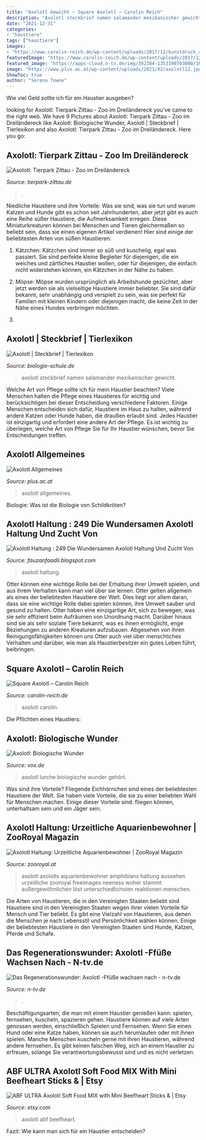```yaml
---
title: "Axolotl Gewicht ~ Square Axolotl – Carolin Reich"
description: "Axolotl steckbrief namen salamander mexikanischer gewicht"
date: "2021-12-31"
categories:
- "haustiere"
tags: ["haustiere"]
images:
- "https://www.carolin-reich.de/wp-content/uploads/2017/12/kunstdruck_axolotl-500x500.jpg"
featuredImage: "https://www.carolin-reich.de/wp-content/uploads/2017/12/kunstdruck_axolotl-500x500.jpg"
featured_image: "https://apps-cloud.n-tv.de/img/392384-1353190703000/16-9/750/axolotl.jpg"
image: "https://www.plus.ac.at/wp-content/uploads/2021/02/axolotl12.jpg"
ShowToc: true
author: "Serena Towne"
---
```



Wie viel Geld sollte ich für ein Haustier ausgeben?

	

		
looking for Axolotl: Tierpark Zittau - Zoo im Dreiländereck you've came to the right web. We have 9 Pictures about Axolotl: Tierpark Zittau - Zoo im Dreiländereck like Axolotl: Biologische Wunder, Axolotl | Steckbrief | Tierlexikon and also Axolotl: Tierpark Zittau - Zoo im Dreiländereck. Here you go:
		
    
## Axolotl: Tierpark Zittau - Zoo Im Dreiländereck

<img loading=lazy src="https://tierpark-zittau.de/fileadmin/_processed_/d/1/csm_Axolotl-in-typischer-Wildfaerbung_dbe1acc31c.jpg" onerror="this.onerror=null;this.src='https://tse3.mm.bing.net/th?id=OIP.n2YM2UAj8wj_zz7CCZMHIAAAAA&amp;pid=15.1';" alt="Axolotl: Tierpark Zittau - Zoo im Dreiländereck">

_Source: tierpark-zittau.de_

>. 

	

Niedliche Haustiere und ihre Vorteile: Was sie sind, was sie tun und warum
Katzen und Hunde gibt es schon seit Jahrhunderten, aber jetzt gibt es auch eine Reihe süßer Haustiere, die Aufmerksamkeit erregen. Diese Miniaturkreaturen können bei Menschen und Tieren gleichermaßen so beliebt sein, dass sie einen eigenen Artikel verdienen! Hier sind einige der beliebtesten Arten von süßen Haustieren:
1. Kätzchen: Kätzchen sind immer so süß und kuschelig, egal was passiert. Sie sind perfekte kleine Begleiter für diejenigen, die ein weiches und zärtliches Haustier wollen, oder für diejenigen, die einfach nicht widerstehen können, ein Kätzchen in der Nähe zu haben.

2. Möpse: Möpse wurden ursprünglich als Arbeitshunde gezüchtet, aber jetzt werden sie als vielseitige Haustiere immer beliebter. Sie sind dafür bekannt, sehr unabhängig und verspielt zu sein, was sie perfekt für Familien mit kleinen Kindern oder diejenigen macht, die keine Zeit in der Nähe eines Hundes verbringen möchten.

3.

    
## Axolotl | Steckbrief | Tierlexikon

<img loading=lazy src="http://www.biologie-schule.de/img/axolotl-steckbrief.gif" onerror="this.onerror=null;this.src='https://tse2.mm.bing.net/th?id=OIP.HFv92PBNC2mpwm6JJNlwrQHaID&amp;pid=15.1';" alt="Axolotl | Steckbrief | Tierlexikon">

_Source: biologie-schule.de_

>axolotl steckbrief namen salamander mexikanischer gewicht. 

	

Welche Art von Pflege sollte ich für mein Haustier beachten?
Viele Menschen halten die Pflege eines Haustieres für wichtig und berücksichtigen bei dieser Entscheidung verschiedene Faktoren. Einige Menschen entscheiden sich dafür, Haustiere im Haus zu halten, während andere Katzen oder Hunde haben, die draußen erlaubt sind. Jedes Haustier ist einzigartig und erfordert eine andere Art der Pflege. Es ist wichtig zu überlegen, welche Art von Pflege Sie für Ihr Haustier wünschen, bevor Sie Entscheidungen treffen.

    
## Axolotl Allgemeines

<img loading=lazy src="https://www.plus.ac.at/wp-content/uploads/2021/02/axolotl12.jpg" onerror="this.onerror=null;this.src='https://tse3.mm.bing.net/th?id=OIP.E0R3B0TX_LG6mflA7JtadAAAAA&amp;pid=15.1';" alt="Axolotl Allgemeines">

_Source: plus.ac.at_

>axolotl allgemeines. 

	

Biologie: Was ist die Biologie von Schildkröten?

    
## Axolotl Haltung : 249 Die Wundersamen Axolotl Haltung Und Zucht Von

<img loading=lazy src="https://lh6.googleusercontent.com/proxy/ipVO8Yioe3vhoK2QEFxtsF_pPotsaXppxzaqlAp2xJhzydW22RzgTlowJDPs6oKzWP9yd4b90j0PmZ0X1FFvGc8gNym9mmVDgK_ipGvqOCFccsb4me2BXTIgif7I1V1z0kiTMnY=w1200-h630-p-k-no-nu" onerror="this.onerror=null;this.src='https://tse3.mm.bing.net/th?id=OIP.PXWTi4pS0bDE-TymEjWlmQHaIe&amp;pid=15.1';" alt="Axolotl Haltung : 249 Die Wundersamen Axolotl Haltung Und Zucht Von">

_Source: fauzanfaadli.blogspot.com_

>axolotl haltung. 

	

Otter können eine wichtige Rolle bei der Erhaltung ihrer Umwelt spielen, und aus ihrem Verhalten kann man viel über sie lernen.
Otter gelten allgemein als eines der beliebtesten Haustiere der Welt. Dies liegt vor allem daran, dass sie eine wichtige Rolle dabei spielen können, ihre Umwelt sauber und gesund zu halten. Otter haben eine einzigartige Art, sich zu bewegen, was sie sehr effizient beim Aufräumen von Unordnung macht. Darüber hinaus sind sie als sehr soziale Tiere bekannt, was es ihnen ermöglicht, enge Beziehungen zu anderen Kreaturen aufzubauen. Abgesehen von ihren Reinigungsfähigkeiten können uns Otter auch viel über menschliches Verhalten und darüber, wie man als Haustierbesitzer ein gutes Leben führt, beibringen.

    
## Square Axolotl – Carolin Reich

<img loading=lazy src="https://www.carolin-reich.de/wp-content/uploads/2017/12/kunstdruck_axolotl-500x500.jpg" onerror="this.onerror=null;this.src='https://tse4.mm.bing.net/th?id=OIP.AGHEat4nGNGYbxhUVYfT6wHaHa&amp;pid=15.1';" alt="Square Axolotl – Carolin Reich">

_Source: carolin-reich.de_

>axolotl carolin. 

	

Die Pflichten eines Haustiers:

    
## Axolotl: Biologische Wunder

<img loading=lazy src="https://aisvox-a.akamaihd.net/masters/258544/26-1/27-13g0m7/1420x799/2874/axolotl-biologische-wunder.jpg" onerror="this.onerror=null;this.src='https://tse1.mm.bing.net/th?id=OIP.L4a6zkM8aNU5Ti4jtasYdwHaEK&amp;pid=15.1';" alt="Axolotl: Biologische Wunder">

_Source: vox.de_

>axolotl lurche biologische wunder gehört. 

	

Was sind ihre Vorteile?
Fliegende Eichhörnchen sind eines der beliebtesten Haustiere der Welt. Sie haben viele Vorteile, die sie zu einer beliebten Wahl für Menschen machen. Einige dieser Vorteile sind: fliegen können, unterhaltsam sein und ein Jäger sein.

    
## Axolotl Haltung: Urzeitliche Aquarienbewohner | ZooRoyal Magazin

<img loading=lazy src="https://www.zooroyal.at/magazin/wp-content/uploads/2015/10/axolotl-691x398.jpg" onerror="this.onerror=null;this.src='https://tse4.mm.bing.net/th?id=OIP.gwLvs6877IIzSqUzdJo98wHaER&amp;pid=15.1';" alt="Axolotl Haltung: Urzeitliche Aquarienbewohner | ZooRoyal Magazin">

_Source: zooroyal.at_

>axolotl axolotls aquarienbewohner amphibians haltung aussehen urzeitliche zooroyal freeimages neeness woher stammt außergewöhnlichen löst unterschiedlichsten reaktionen menschen. 

	

Die Arten von Haustieren, die in den Vereinigten Staaten beliebt sind
Haustiere sind in den Vereinigten Staaten wegen ihrer vielen Vorteile für Mensch und Tier beliebt. Es gibt eine Vielzahl von Haustieren, aus denen die Menschen je nach Lebensstil und Persönlichkeit wählen können. Einige der beliebtesten Haustiere in den Vereinigten Staaten sind Hunde, Katzen, Pferde und Schafe.

    
## Das Regenerationswunder: Axolotl -Ffüße Wachsen Nach - N-tv.de

<img loading=lazy src="https://apps-cloud.n-tv.de/img/392384-1353190703000/16-9/750/axolotl.jpg" onerror="this.onerror=null;this.src='https://tse3.mm.bing.net/th?id=OIP.Nn8mwvWysSsWgJYIsHvMzQHaEK&amp;pid=15.1';" alt="Das Regenerationswunder: Axolotl -Ffüße wachsen nach - n-tv.de">

_Source: n-tv.de_

>. 

	

Beschäftigungsarten, die man mit einem Haustier genießen kann: spielen, fernsehen, kuscheln, spazieren gehen.
Haustiere können auf viele Arten genossen werden, einschließlich Spielen und Fernsehen. Wenn Sie einen Hund oder eine Katze haben, können sie auch herumlaufen oder mit ihnen spielen. Manche Menschen kuscheln gerne mit ihren Haustieren, während andere fernsehen. Es gibt keinen falschen Weg, sich an einem Haustier zu erfreuen, solange Sie verantwortungsbewusst sind und es nicht verletzen.

    
## ABF ULTRA Axolotl Soft Food MIX With Mini Beefheart Sticks &amp; | Etsy

<img loading=lazy src="https://i.etsystatic.com/7362041/r/il/bc6970/2774200203/il_fullxfull.2774200203_dq7c.jpg" onerror="this.onerror=null;this.src='https://tse3.mm.bing.net/th?id=OIP.lH7c3GMmNY-mnDxoQ_uqagHaE7&amp;pid=15.1';" alt="ABF ULTRA Axolotl Soft Food MIX with Mini Beefheart Sticks &amp; | Etsy">

_Source: etsy.com_

>axolotl abf beefheart. 

	

Fazit: Wie kann man sich für ein Haustier entscheiden?

